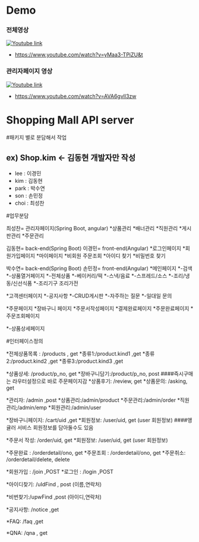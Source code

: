 # Demo

### 전체영상
[![Youtube link](https://img.youtube.com/vi/yMaa3-TPiZU/0.jpg)](https://www.youtube.com/watch?v=yMaa3-TPiZU)


* https://www.youtube.com/watch?v=yMaa3-TPiZU&t






### 관리자페이지 영상
[![Youtube link](https://img.youtube.com/vi/AVA6gvll3zw/0.jpg)](https://www.youtube.com/watch?v=AVA6gvll3zw)


* https://www.youtube.com/watch?v=AVA6gvll3zw



Shopping Mall API server
========================

#패키지 별로 분담해서 작업

## ex) Shop.kim    <- 김동현 개발자만 작성


* lee : 이경민
* kim : 김동현
* park : 박수연
* son : 손민정
* choi : 최성찬



#업무분담

최성찬= 관리자페이지(Spring Boot, angular)
*상품관리
*배너관리
*직원관리
*게시판관리
*주문관리



김동현= back-end(Spring Boot)
이경민= front-end(Angular)
*로그인페이지
*회원가입페이지
*마이페이지
*비회원 주문조회
*아이디 찾기
*비밀번호 찾기




박수연= back-end(Spring Boot)
손민정= front-end(Angular)
*메인페이지
*-검색
*-상품열거페이지
*-전체상품
	*-베이커리/떡
	*-스낵/음료
	*-스프레드/소스
	*-조리/냉동/신선식품
	*-조리기구 조리가전





*고객센터페이지
*-공지사항
*-CRUD게시판
*-자주하는 질문
*-일대일 문의




*주문페이지
*장바구니 페이지
*주문서작성페이지
*결제완료페이지
*주문완료페이지
*주문조회페이지



*-상품상세페이지







#인터페이스정의

*전체상품목록 : /products , get
*종류1:/product.kind1 ,get
*종류2:/product.kind2 ,get
*종류3:/product.kind3 ,get

*상품상세: /product/p_no, get
*장바구니담기:/product/p_no, post
####즉시구매는 라우터설정으로 바로 주문페이지감
*상품후기: /review, get
*상품문의: /asking, get

*관리자: /admin ,post
*상품관리:/admin/product
*주문관리:/admin/order
*직원관리;/admin/emp
*회원관리:/admin/user

*장바구니페이지: /cart/uid ,get
*회원정보: /user/uid, get (user 회원정보)
####앵귤러 서비스 회원정보를 담아둘수도 있음

*주문서 작성: /order/uid, get
*회원정보: /user/uid, get (user 회원정보)

*주문완료 : /orderdetail/ono, get
*주문조회 : /orderdetail/ono, get
*주문취소: /orderdetail/delete, delete

*회원가입 : /join ,POST
*로그인 : /login ,POST

*아이디찾기: /uIdFind , post (이름,연락처)

*비번찾기:/upwFind ,post (아이디,연락처)

*공지사항: /notice ,get

*FAQ: /faq ,get

*QNA: /qna , get
